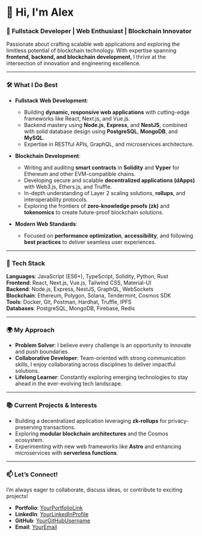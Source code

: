 # 👋 Hi, I'm Alex
### 🚀 Fullstack Developer | Web Enthusiast | Blockchain Innovator  

Passionate about crafting scalable web applications and exploring the limitless potential of blockchain technology. With expertise spanning **frontend, backend, and blockchain development**, I thrive at the intersection of innovation and engineering excellence.  

---

### 🛠 **What I Do Best**  
- **Fullstack Web Development**:  
  - Building **dynamic, responsive web applications** with cutting-edge frameworks like React, Next.js, and Vue.js.  
  - Backend mastery using **Node.js**, **Express**, and **NestJS**, combined with solid database design using **PostgreSQL**, **MongoDB**, and **MySQL**.  
  - Expertise in RESTful APIs, GraphQL, and microservices architecture.  

- **Blockchain Development**:  
  - Writing and auditing **smart contracts** in **Solidity** and **Vyper** for Ethereum and other EVM-compatible chains.  
  - Developing secure and scalable **decentralized applications (dApps)** with Web3.js, Ethers.js, and Truffle.  
  - In-depth understanding of Layer 2 scaling solutions, **rollups**, and interoperability protocols.  
  - Exploring the frontiers of **zero-knowledge proofs (zk)** and **tokenomics** to create future-proof blockchain solutions.  

- **Modern Web Standards**:  
  - Focused on **performance optimization**, **accessibility**, and following **best practices** to deliver seamless user experiences.  

---

### 🌟 **Tech Stack**  
**Languages**: JavaScript (ES6+), TypeScript, Solidity, Python, Rust  
**Frontend**: React, Next.js, Vue.js, Tailwind CSS, Material-UI  
**Backend**: Node.js, Express, NestJS, GraphQL, WebSockets  
**Blockchain**: Ethereum, Polygon, Solana, Tendermint, Cosmos SDK  
**Tools**: Docker, Git, Postman, Hardhat, Truffle, IPFS  
**Databases**: PostgreSQL, MongoDB, Firebase, Redis  

---

### 🌍 **My Approach**  
- **Problem Solver**: I believe every challenge is an opportunity to innovate and push boundaries.  
- **Collaborative Developer**: Team-oriented with strong communication skills, I enjoy collaborating across disciplines to deliver impactful solutions.  
- **Lifelong Learner**: Constantly exploring emerging technologies to stay ahead in the ever-evolving tech landscape.  

---

### 📚 **Current Projects & Interests**  
- Building a decentralized application leveraging **zk-rollups** for privacy-preserving transactions.  
- Exploring **modular blockchain architectures** and the Cosmos ecosystem.  
- Experimenting with new web frameworks like **Astro** and enhancing microservices with **serverless functions**.  

---

### 📫 **Let’s Connect!**  
I’m always eager to collaborate, discuss ideas, or contribute to exciting projects!  
- **Portfolio**: [YourPortfolioLink](#)  
- **LinkedIn**: [YourLinkedInProfile](#)  
- **GitHub**: [YourGitHubUsername](#)  
- **Email**: [YourEmail](#)  
